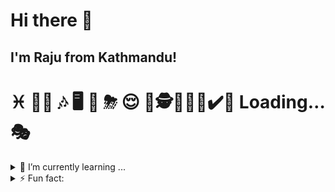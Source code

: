 # Hi there 👋
## I'm Raju from Kathmandu!
<!--
**rajukaji/rajukaji** is a ✨ _special_ ✨ repository because its `README.md` (this file) appears on your GitHub profile.

Here are some ideas to get you started: -->
# ♓ 👨‍🎓 🎶 🖥 🏫 ⛈ 😌 🎸🕵️👨🏻‍💻✔️🧐 Loading… 🎭

<details> 
    <summary>
        🌱 I’m currently learning ...
    </summary> 
    *Python
    *Java
    *C++ 
</details>


<details> 
    <summary> ⚡ Fun fact: </summary>
        Years ago, when I was backpacking across Western Europe, I was just outside Barcelona, hiking in the foothills of Mount Tibidabo. I was at the end of this path, and I came to a clearing, and there was a lake, very secluded, and there were tall trees all around. It was dead silent. Gorgeous. And across the lake I saw a beautiful woman, bathing herself. but she was crying...I hesitated, watching, struck by her beauty. And also by how her presence; the delicate curve of her back, the dark sweep of her hair, the graceful length of her limbs, even her tears, added to the majesty of my surroundings. I felt my own tears burning behind my eyes, not in sympathy, but in appreciation of such a perfect moment. She spied me before I could compose myself. But she didn't cry out. Instead, our eyes held and she smiled, enigmatically, fresh tears still spilling down her cheeks. I was frozen. I knew nothing about this woman, and yet, as we stood on opposite sides of a pool of water, thousands of miles from my own home and everyone I had ever known, I felt the most intense connection. Not just to her, but to the earth, the sky, the water between us. And also to the entirety of mankind. _ **Ken Adams** aka **Joey Tribbiani**
</details>

